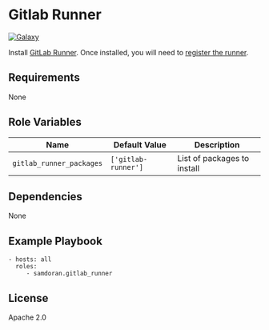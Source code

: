 Gitlab Runner
=========
[![Galaxy](https://img.shields.io/badge/galaxy-samdoran.gitlab_runner-blue.svg?style=flat)](https://galaxy.ansible.com/samdoran/gitlab_runner)

Install [GitLab Runner](https://www.google.com/url?sa=t&rct=j&q=&esrc=s&source=web&cd=1&cad=rja&uact=8&ved=2ahUKEwiupsyYhZrjAhWQdN8KHSZ7DG4QFjAAegQIBRAC&url=https%3A%2F%2Fdocs.gitlab.com%2Frunner%2F&usg=AOvVaw30T7uu8OuWI1eaxx2M1S_M). Once installed, you will need to [register the runner](https://docs.gitlab.com/runner/register/index.html).

Requirements
------------

None

Role Variables
--------------

| Name              | Default Value       | Description          |
|-------------------|---------------------|----------------------|
| `gitlab_runner_packages` | `['gitlab-runner']` | List of packages to install |


Dependencies
------------

None

Example Playbook
----------------

    - hosts: all
      roles:
         - samdoran.gitlab_runner

License
-------

Apache 2.0
